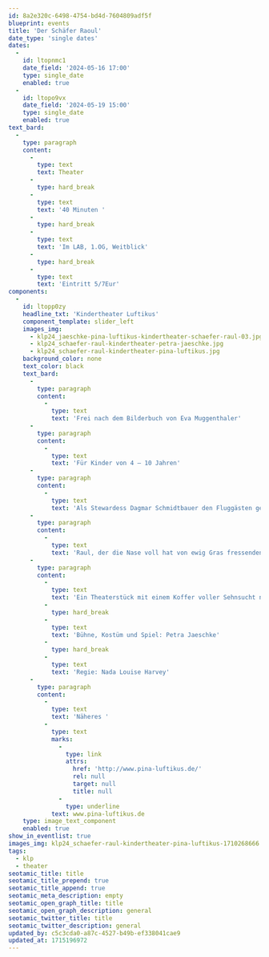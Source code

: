 ```yaml
---
id: 8a2e320c-6498-4754-bd4d-7604809adf5f
blueprint: events
title: 'Der Schäfer Raoul'
date_type: 'single dates'
dates:
  -
    id: ltopnmc1
    date_field: '2024-05-16 17:00'
    type: single_date
    enabled: true
  -
    id: ltopo9vx
    date_field: '2024-05-19 15:00'
    type: single_date
    enabled: true
text_bard:
  -
    type: paragraph
    content:
      -
        type: text
        text: Theater
      -
        type: hard_break
      -
        type: text
        text: '40 Minuten '
      -
        type: hard_break
      -
        type: text
        text: 'Im LAB, 1.OG, Weitblick'
      -
        type: hard_break
      -
        type: text
        text: 'Eintritt 5/7Eur'
components:
  -
    id: ltopp0zy
    headline_txt: 'Kindertheater Luftikus'
    component_template: slider_left
    images_img:
      - klp24_jaeschke-pina-luftikus-kindertheater-schaefer-raul-03.jpg
      - klp24_schaefer-raul-kindertheater-petra-jaeschke.jpg
      - klp24_schaefer-raul-kindertheater-pina-luftikus.jpg
    background_color: none
    text_color: black
    text_bard:
      -
        type: paragraph
        content:
          -
            type: text
            text: 'Frei nach dem Bilderbuch von Eva Muggenthaler'
      -
        type: paragraph
        content:
          -
            type: text
            text: 'Für Kinder von 4 – 10 Jahren'
      -
        type: paragraph
        content:
          -
            type: text
            text: 'Als Stewardess Dagmar Schmidtbauer den Fluggästen gerade ihren Lieblingsﬁlm ankündigen will, fällt sie fast in Ohnmacht: Der Bildschirm ist weg! Was bleibt ihr anderes übrig, als die Geschichte vom Schäfer Raul selbst zu spielen?'
      -
        type: paragraph
        content:
          -
            type: text
            text: 'Raul, der die Nase voll hat von ewig Gras fressenden Schafen und der sich aufmacht in die große Stadt, um ein feiner Herr zu werden. Ohne Schafe. Doch seine Schafe folgen ihm: in die U-Bahn, zum Friseur und in seine kleine Wohnung. Und dann lernt er auch noch Barbara kennen. Barbara, die Schafe total toll ﬁndet und sich nach grünen Wiesen sehnt.'
      -
        type: paragraph
        content:
          -
            type: text
            text: 'Ein Theaterstück mit einem Koffer voller Sehnsucht nach der Liebe und sich selbst.'
          -
            type: hard_break
          -
            type: text
            text: 'Bühne, Kostüm und Spiel: Petra Jaeschke'
          -
            type: hard_break
          -
            type: text
            text: 'Regie: Nada Louise Harvey'
      -
        type: paragraph
        content:
          -
            type: text
            text: 'Näheres '
          -
            type: text
            marks:
              -
                type: link
                attrs:
                  href: 'http://www.pina-luftikus.de/'
                  rel: null
                  target: null
                  title: null
              -
                type: underline
            text: www.pina-luftikus.de
    type: image_text_component
    enabled: true
show_in_eventlist: true
images_img: klp24_schaefer-raul-kindertheater-pina-luftikus-1710268666.jpg
tags:
  - klp
  - theater
seotamic_title: title
seotamic_title_prepend: true
seotamic_title_append: true
seotamic_meta_description: empty
seotamic_open_graph_title: title
seotamic_open_graph_description: general
seotamic_twitter_title: title
seotamic_twitter_description: general
updated_by: c5c3cda0-a87c-4527-b49b-ef338041cae9
updated_at: 1715196972
---
```

